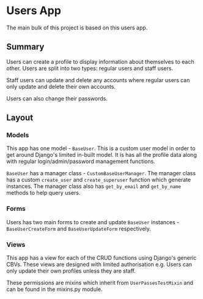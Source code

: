 # Users App

The main bulk of this project is based on this users app. 

## Summary

Users can create a profile to display information about themselves to each other. Users
are split into two types: regular users and staff users.

Staff users can update and delete any accounts where regular users can only update and delete
their own accounts.

Users can also change their passwords.

## Layout
### Models
This app has one model - `BaseUser`. This is a custom user model in order to get around Django's
limited in-built model. It is has all the profile data along with regular login/admin/password management
functions.

`BaseUser` has a manager class - `CustomBaseUserManager`. The manager class has a custom `create_user` and `create_superuser` function which generate instances. The manager class also has `get_by_email` and `get_by_name` methods to help query users.

### Forms
Users has two main forms to create and update `BaseUser` instances - `BaseUserCreateForm` and `BaseUserUpdateForm` respectively.

### Views
This app has a view for each of the CRUD functions using Django's generic CBVs. These views are designed with limited authorisation e.g. Users can only update their own profiles unless they are staff.

These permissions are mixins which inherit from `UserPassesTestMixin` and can be found in the mixins.py module.


